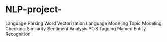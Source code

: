 # NLP-project-
Language Parsing Word Vectorization Language Modeling Topic Modeling Checking Similarity Sentiment Analysis POS Tagging Named Entity Recognition
